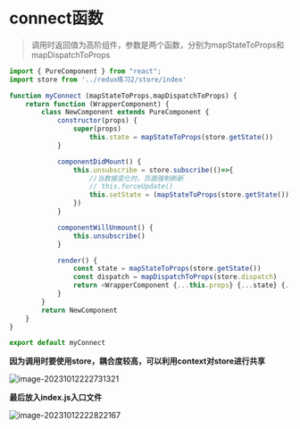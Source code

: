 # connect函数

> 调用时返回值为高阶组件，参数是两个函数，分别为mapStateToProps和mapDispatchToProps

```javascript
import { PureComponent } from "react";
import store from '../redux练习2/store/index'

function myConnect (mapStateToProps,mapDispatchToProps) {
    return function (WrapperComponent) {
        class NewComponent extends PureComponent {
            constructor(props) {
                super(props)
                    this.state = mapStateToProps(store.getState())
            }

            componentDidMount() {
                this.unsubscribe = store.subscribe(()=>{
                    //当数据变化时，页面强制刷新
                    // this.forceUpdate()
                    this.setState = (mapStateToProps(store.getState())) 
                })
            }

            componentWillUnmount() {
                this.unsubscribe()
            }

            render() {
                const state = mapStateToProps(store.getState())
                const dispatch = mapDispatchToProps(store.dispatch)
                return <WrapperComponent {...this.props} {...state} {...dispatch}/>
            }
        }
        return NewComponent
    }
}

export default myConnect
```

**因为调用时要使用store，耦合度较高，可以利用context对store进行共享**

![image-20231012222731321](C:\Users\听风\AppData\Roaming\Typora\typora-user-images\image-20231012222731321.png)

**最后放入index.js入口文件**

![image-20231012222822167](C:\Users\听风\AppData\Roaming\Typora\typora-user-images\image-20231012222822167.png)